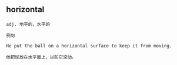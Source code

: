 ## horizontal
```
adj. 地平的，水平的

例句

He put the ball on a horizontal surface to keep it from moving.

他把球放在水平面上，以防它滚动。
```